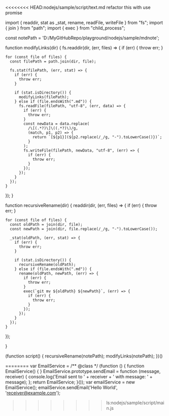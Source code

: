 <<<<<<<< HEAD:nodejs/sample/script/text.md
refactor this with use promise

import { readdir, stat as _stat, rename, readFile, writeFile } from "fs";
import { join } from "path";
import { exec } from "child_process";

const notePath = 'D:/MyGitHubRepo/playground/nodejs/sample/mdnote';

function modifyLinks(dir) {
  fs.readdir(dir, (err, files) => {
    if (err) {
      throw err;
    }

    for (const file of files) {
      const filePath = path.join(dir, file);

      fs.stat(filePath, (err, stat) => {
        if (err) {
          throw err;
        }

        if (stat.isDirectory()) {
          modifyLinks(filePath);
        } else if (file.endsWith(".md")) {
          fs.readFile(filePath, "utf-8", (err, data) => {
            if (err) {
              throw err;
            }
            const newData = data.replace(
              /\[(.*?)\]\((.*?)\)/g,
              (match, p1, p2) => {
                return `[${p1}](${p2.replace(/_/g, "-").toLowerCase()})`;
              }
            );
            fs.writeFile(filePath, newData, "utf-8", (err) => {
              if (err) {
                throw err;
              }
            });
          });
        }
      });
    }
  });
}

function recursiveRename(dir) {
  readdir(dir, (err, files) => {
    if (err) {
      throw err;
    }

    for (const file of files) {
      const oldPath = join(dir, file);
      const newPath = join(dir, file.replace(/_/g, "-").toLowerCase());

      _stat(oldPath, (err, stat) => {
        if (err) {
          throw err;
        }

        if (stat.isDirectory()) {
          recursiveRename(oldPath);
        } else if (file.endsWith(".md")) {
          rename(oldPath, newPath, (err) => {
            if (err) {
              throw err;
            }
            exec(`git mv ${oldPath} ${newPath}`, (err) => {
              if (err) {
                throw err;
              }
            });
          });
        }
      });
    }
  });

}

(function script() {
  recursiveRename(notePath);
  modifyLinks(notePath);
})()

========
var EmailService = /** @class */ (function () {
    function EmailService() {
    }
    EmailService.prototype.sendEmail = function (message, receiver) {
        console.log('Email sent to ' + receiver + ' with message: ' + message);
    };
    return EmailService;
}());
var emailService = new EmailService();
emailService.sendEmail('Hello World', 'receiver@example.com');
>>>>>>>> ls:nodejs/sample/script/main.js
